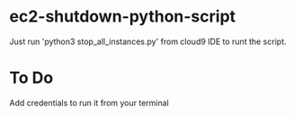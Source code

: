 # ec2-shutdown-python-script
Just run 'python3 stop_all_instances.py' from cloud9 IDE to runt the script.

# To Do
Add credentials to run it from your terminal
